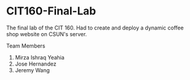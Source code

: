 # CIT160-Final-Lab 

The final lab of the CIT 160. Had to create and deploy a dynamic coffee shop website on CSUN's server. 

Team Members 

1) Mirza Ishraq Yeahia
2) Jose Hernandez
3) Jeremy Wang
